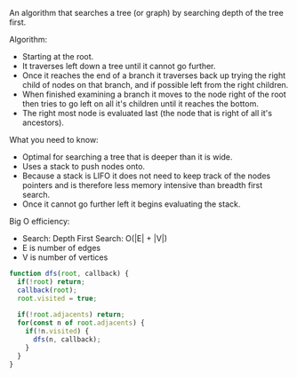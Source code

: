 An algorithm that searches a tree (or graph) by searching depth of the tree first.

Algorithm:
- Starting at the root.
- It traverses left down a tree until it cannot go further.
- Once it reaches the end of a branch it traverses back up trying the right child of nodes on that branch, and if possible left from the right children.
- When finished examining a branch it moves to the node right of the root then tries to go left on all it's children until it reaches the bottom.
- The right most node is evaluated last (the node that is right of all it's ancestors).

What you need to know:
- Optimal for searching a tree that is deeper than it is wide.
- Uses a stack to push nodes onto.
- Because a stack is LIFO it does not need to keep track of the nodes pointers and is therefore less memory intensive than breadth first search.
- Once it cannot go further left it begins evaluating the stack.

Big O efficiency:
- Search: Depth First Search: O(|E| + |V|)
- E is number of edges
- V is number of vertices

```javascript
function dfs(root, callback) {
  if(!root) return;
  callback(root);
  root.visited = true;
  
  if(!root.adjacents) return;
  for(const n of root.adjacents) {
    if(!n.visited) {
      dfs(n, callback);
    }
  }
}
```
